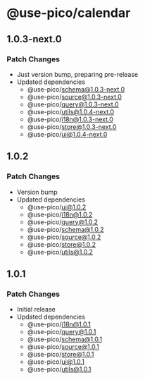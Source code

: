 # @use-pico/calendar

## 1.0.3-next.0

### Patch Changes

- Just version bump, preparing pre-release
- Updated dependencies
    - @use-pico/schema@1.0.3-next.0
    - @use-pico/source@1.0.3-next.0
    - @use-pico/query@1.0.3-next.0
    - @use-pico/utils@1.0.4-next.0
    - @use-pico/i18n@1.0.3-next.0
    - @use-pico/store@1.0.3-next.0
    - @use-pico/ui@1.0.4-next.0

## 1.0.2

### Patch Changes

- Version bump
- Updated dependencies
    - @use-pico/ui@1.0.2
    - @use-pico/i18n@1.0.2
    - @use-pico/query@1.0.2
    - @use-pico/schema@1.0.2
    - @use-pico/source@1.0.2
    - @use-pico/store@1.0.2
    - @use-pico/utils@1.0.2

## 1.0.1

### Patch Changes

- Initial release
- Updated dependencies
    - @use-pico/i18n@1.0.1
    - @use-pico/query@1.0.1
    - @use-pico/schema@1.0.1
    - @use-pico/source@1.0.1
    - @use-pico/store@1.0.1
    - @use-pico/ui@1.0.1
    - @use-pico/utils@1.0.1
